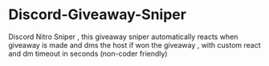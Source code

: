 # Discord-Giveaway-Sniper
Discord Nitro Sniper , this giveaway sniper automatically reacts when giveaway is made and dms the host if won the giveaway , with custom react and dm timeout in seconds (non-coder friendly)
